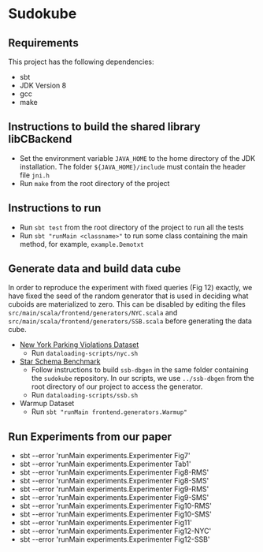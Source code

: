 # Sudokube
## Requirements
This project has the following dependencies:
- sbt
- JDK Version 8
- gcc
- make

## Instructions to build the shared library libCBackend
- Set the environment variable `JAVA_HOME` to the home directory of the JDK installation. The folder `${JAVA_HOME}/include` must contain the header file `jni.h`
- Run `make` from the root directory of the project

## Instructions to run
- Run `sbt test` from the root directory of the project to run all the tests
- Run `sbt "runMain <classname>"` to run some class containing the main method, for example, `example.Demotxt`

## Generate data and build data cube
In order to reproduce the experiment with fixed queries (Fig 12) exactly, we have fixed the seed of the random generator
that is used in deciding what cuboids are materialized to zero. This can be disabled by editing the files `src/main/scala/frontend/generators/NYC.scala` and  `src/main/scala/frontend/generators/SSB.scala` before generating the data cube.
- [New York Parking Violations Dataset](https://data.cityofnewyork.us/City-Government/Parking-Violations-Issued-Fiscal-Year-2021/kvfd-bves)
	+ Run `dataloading-scripts/nyc.sh`
- [Star Schema Benchmark](https://github.com/eyalroz/ssb-dbgen)
	+ Follow instructions to build `ssb-dbgen` in the same folder containing the `sudokube` repository. In our scripts, we use `../ssb-dbgen` from the root directory of our project to access the generator.
	+ Run `dataloading-scripts/ssb.sh`
- Warmup Dataset
	+ Run `sbt "runMain frontend.generators.Warmup"`


## Run Experiments from our paper
- sbt --error 'runMain experiments.Experimenter Fig7'
- sbt --error 'runMain experiments.Experimenter Tab1'
- sbt --error 'runMain experiments.Experimenter Fig8-RMS'
- sbt --error 'runMain experiments.Experimenter Fig8-SMS'
- sbt --error 'runMain experiments.Experimenter Fig9-RMS'
- sbt --error 'runMain experiments.Experimenter Fig9-SMS'
- sbt --error 'runMain experiments.Experimenter Fig10-RMS'
- sbt --error 'runMain experiments.Experimenter Fig10-SMS'
- sbt --error 'runMain experiments.Experimenter Fig11'
- sbt --error 'runMain experiments.Experimenter Fig12-NYC'
- sbt --error 'runMain experiments.Experimenter Fig12-SSB'
